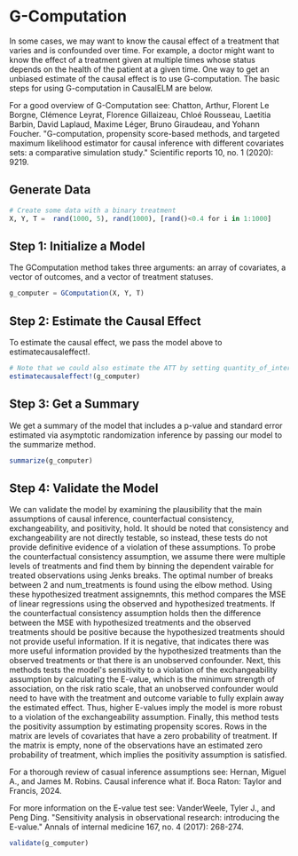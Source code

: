 # G-Computation
In some cases, we may want to know the causal effect of a treatment that varies and is 
confounded over time. For example, a doctor might want to know the effect of a treatment 
given at multiple times whose status depends on the health of the patient at a given time. 
One way to get an unbiased estimate of the causal effect is to use G-computation. The basic 
steps for using G-computation in CausalELM are below.

For a good overview of G-Computation see:
    Chatton, Arthur, Florent Le Borgne, Clémence Leyrat, Florence Gillaizeau, Chloé 
    Rousseau, Laetitia Barbin, David Laplaud, Maxime Léger, Bruno Giraudeau, and Yohann 
    Foucher. "G-computation, propensity score-based methods, and targeted maximum likelihood 
    estimator for causal inference with different covariates sets: a comparative simulation 
    study." Scientific reports 10, no. 1 (2020): 9219.

## Generate Data
```julia
# Create some data with a binary treatment
X, Y, T =  rand(1000, 5), rand(1000), [rand()<0.4 for i in 1:1000]
```

## Step 1: Initialize a Model
The GComputation method takes three arguments: an array of covariates, a vector of 
outcomes, and a vector of treatment statuses.
```julia
g_computer = GComputation(X, Y, T)
```

## Step 2: Estimate the Causal Effect
To estimate the causal effect, we pass the model above to estimatecausaleffect!.
```julia
# Note that we could also estimate the ATT by setting quantity_of_interest="ATT"
estimatecausaleffect!(g_computer)
```

## Step 3: Get a Summary
We get a summary of the model that includes a p-value and standard error estimated via 
asymptotic randomization inference by passing our model to the summarize method.
```julia
summarize(g_computer)
```

## Step 4: Validate the Model
We can validate the model by examining the plausibility that the main assumptions of causal 
inference, counterfactual consistency, exchangeability, and positivity, hold. It should be 
noted that consistency and exchangeability are not directly testable, so instead, these 
tests do not provide definitive evidence of a violation of these assumptions. To probe the 
counterfactual consistency assumption, we assume there were multiple levels of treatments 
and find them by binning the dependent vairable for treated observations using Jenks breaks. 
The optimal number of breaks between 2 and num_treatments is found using the elbow method. 
Using these hypothesized treatment assignemnts, this method compares the MSE of linear 
regressions using the observed and hypothesized treatments. If the counterfactual 
consistency assumption holds then the difference between the MSE with hypothesized 
treatments and the observed treatments should be positive because the hypothesized 
treatments should not provide useful information. If it is negative, that indicates there 
was more useful information provided by the hypothesized treatments than the observed 
treatments or that there is an unobserved confounder. Next, this methods tests the model's 
sensitivity to a violation of the exchangeability assumption by calculating the E-value, 
which is the minimum strength of association, on the risk ratio scale, that an unobserved 
confounder would need to have with the treatment and outcome variable to fully explain away 
the estimated effect. Thus, higher E-values imply the model is more robust to a violation of 
the exchangeability assumption. Finally, this method tests the positivity assumption by 
estimating propensity scores. Rows in the matrix are levels of covariates that have a zero 
probability of treatment. If the matrix is empty, none of the observations have an estimated 
zero probability of treatment, which implies the positivity assumption is satisfied.


For a thorough review of casual inference assumptions see:
    Hernan, Miguel A., and James M. Robins. Causal inference what if. Boca Raton: Taylor and 
    Francis, 2024. 

For more information on the E-value test see:
    VanderWeele, Tyler J., and Peng Ding. "Sensitivity analysis in observational research: 
    introducing the E-value." Annals of internal medicine 167, no. 4 (2017): 268-274.
```julia
validate(g_computer)
```